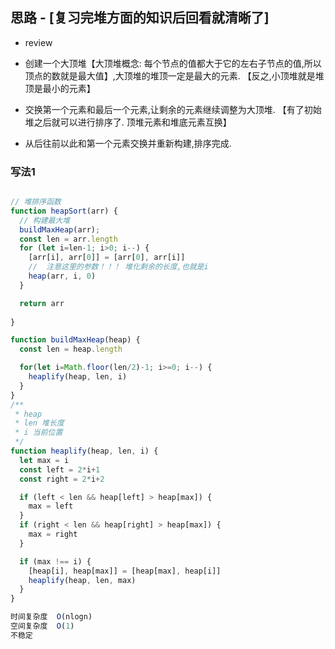 ## 思路 - [复习完堆方面的知识后回看就清晰了]
- review
- 创建一个大顶堆【大顶堆概念: 每个节点的值都大于它的左右子节点的值,所以顶点的数就是最大值】,大顶堆的堆顶一定是最大的元素.  【反之,小顶堆就是堆顶是最小的元素】

- 交换第一个元素和最后一个元素,让剩余的元素继续调整为大顶堆. 【有了初始堆之后就可以进行排序了. 顶堆元素和堆底元素互换】

- 从后往前以此和第一个元素交换并重新构建,排序完成. 

### 写法1


```js

// 堆排序函数
function heapSort(arr) {
  // 构建最大堆
  buildMaxHeap(arr);
  const len = arr.length
  for (let i=len-1; i>0; i--) {
    [arr[i], arr[0]] = [arr[0], arr[i]]
    //  注意这里的参数！！！ 堆化剩余的长度,也就是i
    heap(arr, i, 0)
  }

  return arr
  
}

function buildMaxHeap(heap) {
  const len = heap.length

  for(let i=Math.floor(len/2)-1; i>=0; i--) {
    heaplify(heap, len, i)
  }
}
/**
 * heap
 * len 堆长度
 * i 当前位置
 */
function heaplify(heap, len, i) {
  let max = i
  const left = 2*i+1
  const right = 2*i+2

  if (left < len && heap[left] > heap[max]) {
    max = left
  }
  if (right < len && heap[right] > heap[max]) {
    max = right
  }

  if (max !== i) {
    [heap[i], heap[max]] = [heap[max], heap[i]]
    heaplify(heap, len, max)
  }
}

时间复杂度  O(nlogn)
空间复杂度  O(1)
不稳定

```
